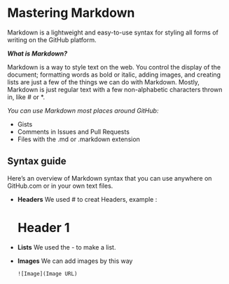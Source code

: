 # Mastering Markdown

Markdown is a lightweight and easy-to-use syntax for styling all forms of writing on the GitHub platform.

***What is Markdown?***

Markdown is a way to style text on the web. You control the display of the document; formatting words as bold or italic, adding images, and creating lists are just a few of the things we can do with Markdown. Mostly, Markdown is just regular text with a few non-alphabetic characters thrown in, like # or *.

*You can use Markdown most places around GitHub:*

- Gists
- Comments in Issues and Pull Requests
- Files with the .md or .markdown extension

## Syntax guide

Here’s an overview of Markdown syntax that you can use anywhere on GitHub.com or in your own text files.

- **Headers**
   We used # to creat Headers, 
  example : 
  # Header 1
  
  
- **Lists**
   We used the - to make a list.
   
 - **Images**
    We can add images by this way 
    ```
    ![Image](Image URL)
    ```
